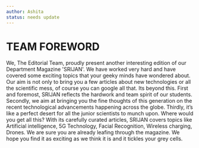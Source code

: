 ```yaml
---
author: Ashita
status: needs update
---
```


# TEAM FOREWORD

We, The Editorial Team, proudly present another interesting edition of our Department Magazine 'SRIJAN'. We have worked very hard and have covered some exciting topics that your geeky minds have wondered about. Our aim is not only to bring you a few articles about new technologies or all the scientific mess, of course you can google all that. Its beyond this. First and foremost, SRIJAN reflects the hardwork and team spirit of our students. Secondly, we aim at bringing you the fine thoughts of this generation on the recent technological advancements happening across the globe. Thirdly, it’s like a perfect desert for all the junior scientists to munch upon. Where would you get all this? With its carefully curated articles, SRIJAN covers topics like Artificial intelligence, 5G Technology, Facial Recognition, Wireless charging, Drones. We are sure you are already leafing through the magazine. We hope you find it as exciting as we think it is and it tickles your grey cells. 

